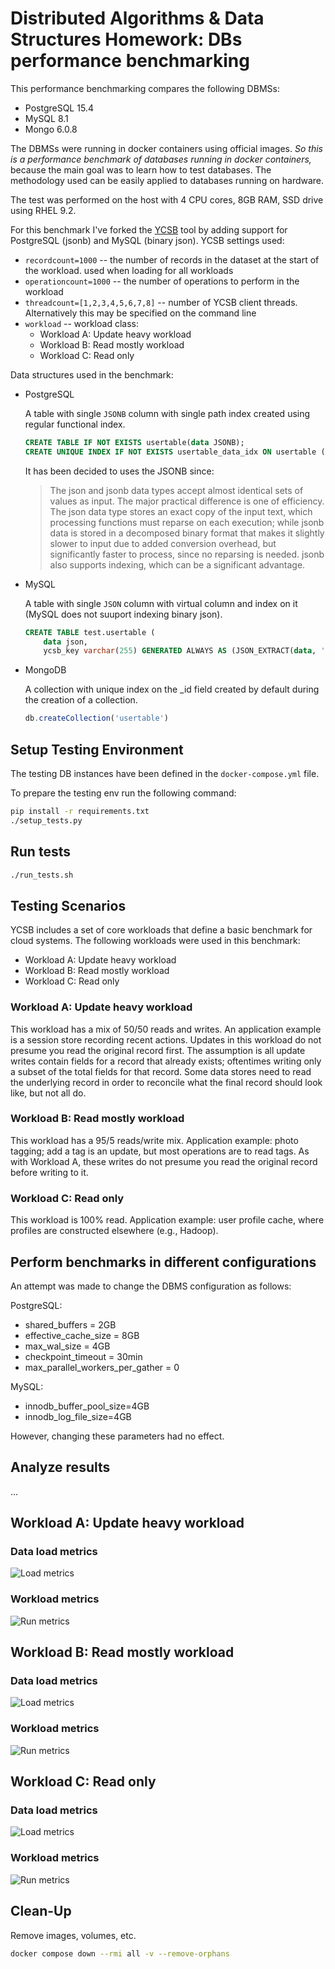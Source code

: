 # Distributed Algorithms & Data Structures Homework: DBs performance benchmarking

This performance benchmarking compares the following DBMSs:
- PostgreSQL 15.4
- MySQL 8.1
- Mongo 6.0.8

The DBMSs were running in docker containers using official images. *So this is a performance benchmark of databases running in docker containers,* because the main goal was to learn how to test databases. The methodology used can be easily applied to databases running on hardware.

The test was performed on the host with 4 CPU cores, 8GB RAM, SSD drive using RHEL 9.2.

For this benchmark I've forked the [YCSB](https://github.com/brianfrankcooper/YCSB) tool by adding support for PostgreSQL (jsonb) and MySQL (binary json). YCSB settings used:
- `recordcount=1000` -- the number of records in the dataset at the start of the workload. used when loading for all workloads
- `operationcount=1000` -- the number of operations to perform in the workload
- `threadcount=[1,2,3,4,5,6,7,8]` -- number of YCSB client threads. Alternatively this may be specified on the command line
- `workload` -- workload class:
  - Workload A: Update heavy workload
  - Workload B: Read mostly workload
  - Workload C: Read only

Data structures used in the benchmark:

- PostgreSQL

    A table with single `JSONB` column with single path index created using regular functional index.
    ```sql
    CREATE TABLE IF NOT EXISTS usertable(data JSONB);
    CREATE UNIQUE INDEX IF NOT EXISTS usertable_data_idx ON usertable ((data->>'YCSB_KEY'));
    ```
    It has been decided to uses the JSONB since:
    > The json and jsonb data types accept almost identical sets of values as input. The major practical difference is one of efficiency. The json data type stores an exact copy of the input text, which processing functions must reparse on each execution; while jsonb data is stored in a decomposed binary format that makes it slightly slower to input due to added conversion overhead, but significantly faster to process, since no reparsing is needed. jsonb also supports indexing, which can be a significant advantage.

- MySQL

    A table with single `JSON` column with virtual column and index on it (MySQL does not suuport indexing binary json).
    ```sql
    CREATE TABLE test.usertable (
        data json,
        ycsb_key varchar(255) GENERATED ALWAYS AS (JSON_EXTRACT(data, '$.YCSB_KEY')) STORED PRIMARY KEY);
    ```

- MongoDB

    A collection with unique index on the _id field created by default during the creation of a collection.
    ```js
    db.createCollection('usertable')
    ```

## Setup Testing Environment

The testing DB instances have been defined in the `docker-compose.yml` file.

To prepare the testing env run the following command:
```sh
pip install -r requirements.txt
./setup_tests.py
```

## Run tests
```sh
./run_tests.sh
```

## Testing Scenarios

YCSB includes a set of core workloads that define a basic benchmark for cloud systems. The following workloads were used in this benchmark:
- Workload A: Update heavy workload
- Workload B: Read mostly workload
- Workload C: Read only

### Workload A: Update heavy workload

This workload has a mix of 50/50 reads and writes. An application example is a session store recording recent actions. Updates in this workload do not presume you read the original record first. The assumption is all update writes contain fields for a record that already exists; oftentimes writing only a subset of the total fields for that record. Some data stores need to read the underlying record in order to reconcile what the final record should look like, but not all do.

### Workload B: Read mostly workload
This workload has a 95/5 reads/write mix. Application example: photo tagging; add a tag is an update, but most operations are to read tags. As with Workload A, these writes do not presume you read the original record before writing to it.

### Workload C: Read only

This workload is 100% read. Application example: user profile cache, where profiles are constructed elsewhere (e.g., Hadoop).

## Perform benchmarks in different configurations

An attempt was made to change the DBMS configuration as follows:

PostgreSQL:
- shared_buffers = 2GB
- effective_cache_size = 8GB
- max_wal_size = 4GB
- checkpoint_timeout = 30min
- max_parallel_workers_per_gather = 0

MySQL:
- innodb_buffer_pool_size=4GB
- innodb_log_file_size=4GB

However, changing these parameters had no effect.

## Analyze results
...

## Workload A: Update heavy workload

### Data load metrics
![Load metrics](default_db_conf/report_output/report_workloada_load.png)

### Workload metrics
![Run metrics](default_db_conf/report_output/report_workloada_run.png)

## Workload B: Read mostly workload

### Data load metrics
![Load metrics](default_db_conf/report_output/report_workloadb_load.png)

### Workload metrics
![Run metrics](default_db_conf/report_output/report_workloadb_run.png)

## Workload C: Read only

### Data load metrics
![Load metrics](default_db_conf/report_output/report_workloadc_load.png)

### Workload metrics
![Run metrics](default_db_conf/report_output/report_workloadc_run.png)

## Clean-Up

Remove images, volumes, etc.
```sh
docker compose down --rmi all -v --remove-orphans
```
